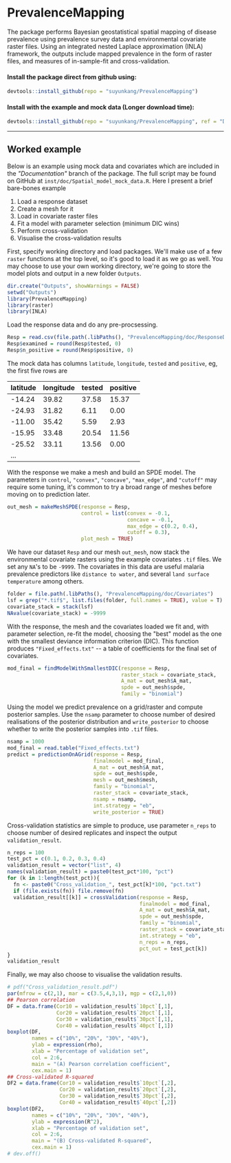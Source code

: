 # PrevalenceMapping
The package performs Bayesian geostatistical spatial mapping of disease prevalence using prevalence survey data and environmental covariate raster files. Using an integrated nested Laplace approximation (INLA) framework, the outputs include mapped prevalence in the form of raster files, and measures of in-sample-fit and cross-validation.

#### Install the package direct from github using:

``` r
devtools::install_github(repo = "suyunkang/PrevalenceMapping")
```

#### Install with the example and mock data (Longer download time):

``` r
devtools::install_github(repo = "suyunkang/PrevalenceMapping", ref = "Documentation")
```


----------

## Worked example

Below is an example using mock data and covariates which are included in the _"Documentation"_ branch of the package. The full script may be found on GitHub at  `inst/doc/Spatial_model_mock_data.R`. Here I present a brief bare-bones example

 1. Load a response dataset
 2. Create a mesh for it
 3. Load in covariate raster files
 4. Fit a model with parameter selection (minimum DIC wins)
 5. Perform cross-validation
 6. Visualise the cross-validation results 


First, specify working directory and load packages. We'll make use of a few `raster` functions at the top level, so it's good to load it as we go as well. You may choose to use your own working directory, we're going to store the model plots and output in a new folder `Outputs`.
``` r
dir.create("Outputs", showWarnings = FALSE)
setwd("Outputs")
library(PrevalenceMapping)
library(raster)
library(INLA)
```

Load the response data and do any pre-procsessing.
``` r
Resp = read.csv(file.path(.libPaths(), "PrevalenceMapping/doc/ResponseData/MOZ_mock_data.csv"))
Resp$examined = round(Resp$tested, 0)
Resp$n_positive = round(Resp$positive, 0)
```

The mock data has columns `latitude`, `longitude`, `tested` and `positive`, eg, the first five rows are

| latitude | longitude | tested | positive|
|-|-|-|-|
| -14.24 | 39.82 | 37.58 | 15.37 |
| -24.93 | 31.82 | 6.11  | 0.00  |
| -11.00 | 35.42 | 5.59  | 2.93  |
| -15.95 | 33.48 | 20.54 | 11.56 |
| -25.52 | 33.11 | 13.56 | 0.00  |
| ... |  |  |  |

With the response we make a mesh and build an SPDE model. The parameters in `control`, `"convex"`, `"concave"`, `"max_edge"`, and `"cutoff"` may require some tuning, it's common to try a broad range of meshes before moving on to prediction later.

``` r
out_mesh = makeMeshSPDE(response = Resp, 
                        control = list(convex = -0.1,
                                       concave = -0.1,
                                       max_edge = c(0.2, 0.4),
                                       cutoff = 0.3),
                        plot_mesh = TRUE)
```

We have our dataset `Resp` and our mesh `out_mesh`,  now stack the environmental covariate rasters using the example covariates `.tif` files. We set any `NA`'s to be `-9999`. The covariates in this data are useful malaria prevalence predictors like `distance to water`,  and several `land surface temperature` among others.
``` r
folder = file.path(.libPaths(), "PrevalenceMapping/doc/Covariates")
lsf = grep("*.tif$", list.files(folder, full.names = TRUE), value = T)
covariate_stack = stack(lsf)
NAvalue(covariate_stack) = -9999
```

With the response, the mesh and the covariates loaded we fit and, with parameter selection, re-fit the model, choosing the "best" model as the one with the smallest deviance information criterion (DIC). This function produces `"Fixed_effects.txt"` -- a table of coefficients for the final set of covariates.

``` r
mod_final = findModelWithSmallestDIC(response = Resp, 
                                     raster_stack = covariate_stack,
                                     A_mat = out_mesh$A_mat,
                                     spde = out_mesh$spde,
                                     family = "binomial")
```

Using the model we predict prevalence on a grid/raster and compute posterior samples. Use the `nsamp` parameter to choose number of desired realisations of the posterior distribution and `write_posterior` to choose whether to write the posterior samples into `.tif` files.

``` r
nsamp = 1000
mod_final = read.table("Fixed_effects.txt")
predict = predictionOnAGrid(response = Resp,
                            finalmodel = mod_final,
                            A_mat = out_mesh$A_mat,
                            spde = out_mesh$spde,
                            mesh = out_mesh$mesh,
                            family = "binomial",
                            raster_stack = covariate_stack,
                            nsamp = nsamp,
                            int.strategy = "eb",
                            write_posterior = TRUE)
```

Cross-validation statistics are simple to produce, use parameter `n_reps` to choose number of desired replicates and inspect the output `validation_result`.
``` r
n_reps = 100
test_pct = c(0.1, 0.2, 0.3, 0.4)
validation_result = vector("list", 4)
names(validation_result) = paste0(test_pct*100, "pct")
for (k in 1:length(test_pct)){
  fn <- paste0("Cross_validation_", test_pct[k]*100, "pct.txt")
  if (file.exists(fn)) file.remove(fn)
  validation_result[[k]] = crossValidation(response = Resp, 
                                           finalmodel = mod_final, 
                                           A_mat = out_mesh$A_mat, 
                                           spde = out_mesh$spde, 
                                           family = "binomial", 
                                           raster_stack = covariate_stack, 
                                           int.strategy = "eb", 
                                           n_reps = n_reps, 
                                           pct_out = test_pct[k])
}
validation_result
```

Finally, we may also choose to visualise the validation results.
``` r
# pdf("Cross_validation_result.pdf")
par(mfrow = c(2,1), mar = c(3.5,4,3,1), mgp = c(2,1,0))
## Pearson correlation 
DF = data.frame(Cor10 = validation_result$`10pct`[,1],
                Cor20 = validation_result$`20pct`[,1],
                Cor30 = validation_result$`30pct`[,1],
                Cor40 = validation_result$`40pct`[,1])
boxplot(DF,
        names = c("10%", "20%", "30%", "40%"),
        ylab = expression(rho),
        xlab = "Percentage of validation set",
        col = 2:6,
        main = "(A) Pearson correlation coefficient",
        cex.main = 1)
## Cross-validated R-squared
DF2 = data.frame(Cor10 = validation_result$`10pct`[,2],
                 Cor20 = validation_result$`20pct`[,2],
                 Cor30 = validation_result$`30pct`[,2],
                 Cor40 = validation_result$`40pct`[,2])
boxplot(DF2,
        names = c("10%", "20%", "30%", "40%"), 
        ylab = expression(R^2), 
        xlab = "Percentage of validation set", 
        col = 2:6,
        main = "(B) Cross-validated R-squared",
        cex.main = 1)
# dev.off()
```

